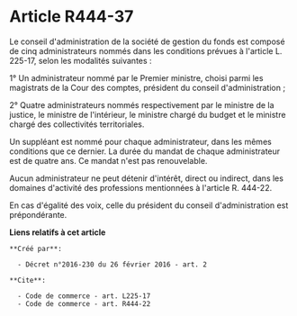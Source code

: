 # Article R444-37

Le conseil d'administration de la société de gestion du fonds est composé de cinq administrateurs nommés dans les conditions
prévues à l'article L. 225-17, selon les modalités suivantes : 

1° Un administrateur nommé par le Premier ministre, choisi parmi les magistrats de la Cour des comptes, président du conseil
d'administration ; 

2° Quatre administrateurs nommés respectivement par le ministre de la justice, le ministre de l'intérieur, le ministre chargé
du budget et le ministre chargé des collectivités territoriales. 

Un suppléant est nommé pour chaque administrateur, dans les mêmes conditions que ce dernier. La durée du mandat de chaque
administrateur est de quatre ans. Ce mandat n'est pas renouvelable. 

Aucun administrateur ne peut détenir d'intérêt, direct ou indirect, dans les domaines d'activité des professions mentionnées
à l'article R. 444-22. 

En cas d'égalité des voix, celle du président du conseil d'administration est prépondérante.

**Liens relatifs à cet article**

	**Créé par**:

	  - Décret n°2016-230 du 26 février 2016 - art. 2

	**Cite**:

	  - Code de commerce - art. L225-17
	  - Code de commerce - art. R444-22
